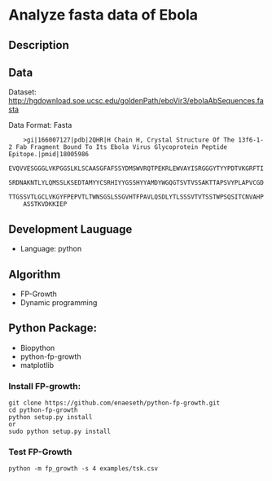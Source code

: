 # Analyze fasta data of Ebola

## Description




## Data

Dataset: http://hgdownload.soe.ucsc.edu/goldenPath/eboVir3/ebolaAbSequences.fasta

Data Format: Fasta

```
    >gi|166007127|pdb|2QHR|H Chain H, Crystal Structure Of The 13f6-1-2 Fab Fragment Bound To Its Ebola Virus Glycoprotein Peptide Epitope.|pmid|18005986
    EVQVVESGGGLVKPGGSLKLSCAASGFAFSSYDMSWVRQTPEKRLEWVAYISRGGGYTYYPDTVKGRFTI
    SRDNAKNTLYLQMSSLKSEDTAMYYCSRHIYYGSSHYYAMDYWGQGTSVTVSSAKTTAPSVYPLAPVCGD
    TTGSSVTLGCLVKGYFPEPVTLTWNSGSLSSGVHTFPAVLQSDLYTLSSSVTVTSSTWPSQSITCNVAHP
    ASSTKVDKKIEP
```

## Development Lauguage

- Language: python

## Algorithm

- FP-Growth
- Dynamic programming


## Python Package:

- Biopython
- python-fp-growth
- matplotlib

### Install FP-growth:

    git clone https://github.com/enaeseth/python-fp-growth.git
    cd python-fp-growth
    python setup.py install
    or 
    sudo python setup.py install

### Test FP-Growth

    python -m fp_growth -s 4 examples/tsk.csv
